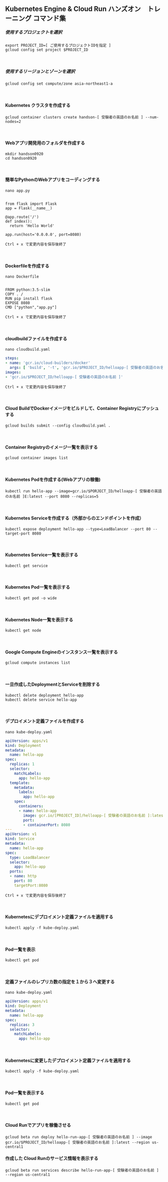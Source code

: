 Kubernetes Engine & Cloud Run ハンズオン　トレーニング コマンド集
------------------------------------------------------------

##### 使用するプロジェクトを選択
```text
export PROJECT_ID=[ ご使用するプロジェクトIDを指定 ]
gcloud config set project $PROJECT_ID
```
<br/>

##### 使用するリージョンとゾーンを選択
```text
gcloud config set compute/zone asia-northeast1-a
```
<br/>

#### Kubernetes クラスタを作成する
```text
gcloud container clusters create handson-[ 受験者の英語のお名前 ] --num-nodes=2
```
<br/>

#### Webアプリ開発用のフォルダを作成する
```text
mkdir handson0920
cd handson0920
```
<br/>

#### 簡単なPythonのWebアプリをコーディングする
```text
nano app.py
```
<pre><code>
from flask import Flask
app = Flask(__name__)

@app.route('/')
def index():
  return 'Hello World'
  
app.run(host='0.0.0.0', port=8080)  
</code></pre>
```text
Ctrl + x で変更内容を保存後終了
```
<br/>

#### Dockerfileを作成する
```text
nano Dockerfile
```
<pre><code>
FROM python:3.5-slim
COPY . /
RUN pip install flask
EXPOSE 8080
CMD ["python","app.py"]
</code></pre>
```text
Ctrl + x で変更内容を保存後終了
```
<br/>

#### cloudbuildファイルを作成する
```text
nano cloudbuild.yaml
```
```yaml
steps:
- name: 'gcr.io/cloud-builders/docker'
  args: [ 'build', '-t', 'gcr.io/$PROJECT_ID/helloapp-[ 受験者の英語のお名前 ]:latest', '.']
images:
- 'gcr.io/$PROJECT_ID/helloapp-[ 受験者の英語のお名前 ]'
```
```text
Ctrl + x で変更内容を保存後終了
```
<br/>

#### Cloud BuildでDockerイメージをビルドして、Container Registryにプッシュする
```text
gcloud builds submit --config cloudbuild.yaml .
```
<br/>

#### Container Registryのイメージ一覧を表示する
```text
gcloud container images list
```
<br/>

#### Kubernetes Podを作成する(Webアプリの稼働)
```text
kubectl run hello-app --image=gcr.io/$PORJECT_ID/helloapp-[ 受験者の英語のお名前 ]E:latest --port 8080 --replicas=5
```
<br/>

#### Kubernetes Serviceを作成する（外部からのエンドポイントを作成）
```text
kubectl expose deployment hello-app --type=LoadBalancer --port 80 --target-port 8080
```
<br/>

#### Kubernetes Service一覧を表示する
```text
kubectl get service
```
<br/>

#### Kubernetes Pod一覧を表示する
```text
kubectl get pod -o wide
```
<br/>

#### Kubernetes Node一覧を表示する
```text
kubectl get node
```
<br/>


#### Google Compute Engineのインスタンス一覧を表示する
```text
gcloud compute instances list
```
<br/>

#### 一旦作成したDeploymentとServiceを削除する
```text
kubectl delete deployment hello-app
kubectl delete service hello-app
```
<br/>

#### デプロイメント定義ファイルを作成する
```text
nano kube-deploy.yaml
```
```yaml
apiVersion: apps/v1
kind: Deployment
metadata:
  name: hello-app
spec:
  replicas: 1
  selector:
    matchLabels:
      app: hello-app
  template:
    metadata:
      labels:
        app: hello-app
    spec:
      containers:
      - name: hello-app
        image: gcr.io/[PROJECT_ID]/helloapp-[ 受験者の英語のお名前 ]:latest
        port:
        - containerPort: 8080
---
apiVersion: v1
kind: Service
metadata:
  name: hello-app
spec:
  type: LoadBalancer
  selector:
    app: hello-app
  ports:
  - name: http
    port: 80
    targetPort:8080
```
```text
Ctrl + x で変更内容を保存後終了
```
<br/>

#### Kubernetesにデプロイメント定義ファイルを適用する
```text
kubectl apply -f kube-deploy.yaml
```
<br/>

#### Pod一覧を表示
```text
kubectl get pod
```
<br/>

####  定義ファイルのレプリカ数の指定を１から３へ変更する
```text
nano kube-deploy.yaml
```
```yaml
apiVersion: apps/v1
kind: Deployment
metadata:
  name: hello-app
spec:
  replicas: 3
  selector:
    matchLabels:
      app: hello-app
```
<br/>

#### Kubernetesに変更したデプロイメント定義ファイルを適用する
```text
kubectl apply -f kube-deploy.yaml
```
<br/>

#### Pod一覧を表示する
```text
kubectl get pod
```
<br/>

#### Cloud Runでアプリを稼働させる
```text
gcloud beta run deploy hello-run-app-[ 受験者の英語のお名前 ] --image gcr.io/$PROJECT_ID/helloapp-[ 受験者の英語のお名前 ]:latest --region us-central1
```

#### 作成した Cloud Runのサービス情報を表示する
```text
gcloud beta run services describe hello-run-app-[ 受験者の英語のお名前 ] --region us-central1
```